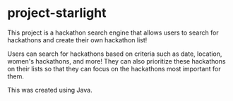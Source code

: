 # project-starlight
This project is a hackathon search engine that allows users to search for hackathons and create their own hackathon list!

Users can search for hackathons based on criteria such as date, location, women's hackathons, and more! They can also prioritize these hackathons on their lists so that they can focus on the hackathons most important for them.

This was created using Java.
